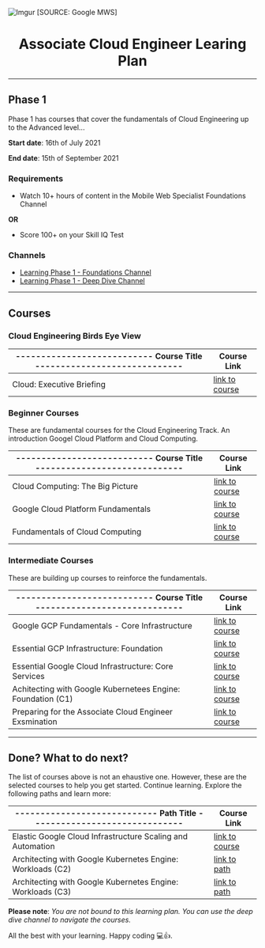 ![Imgur](https://i.imgur.com/4CdZs87.jpg)
[SOURCE: Google MWS]

<h1 align="center">Associate Cloud Engineer Learing Plan</h1>

---

## Phase 1

Phase 1 has courses that cover the fundamentals of Cloud Engineering up to the Advanced level...

**Start date**: 16th of July 2021

**End date**: 15th of September 2021

### **Requirements**
- Watch 10+ hours of content in the Mobile Web Specialist Foundations Channel

**OR**

- Score 100+ on your Skill IQ Test

### **Channels**
- [Learning Phase 1 - Foundations Channel](https://app.pluralsight.com/channels/details/af513717-286c-4c27-ab58-1095473a8760)
- [Learning Phase 1 - Deep Dive Channel](https://app.pluralsight.com/channels/details/b3088443-765d-4da8-aaa0-65eb7d0ed53b)

---

## Courses
  
### Cloud Engineering Birds Eye View
  
| --------------------------- Course Title ----------------------------- | Course Link                                  |
| ---                                                                    | ---                                          |
| Cloud: Executive Briefing       | [link to course](https://app.pluralsight.com/library/courses/cloud-executive-briefing/table-of-contents) |
  
### Beginner Courses

These are fundamental courses for the Cloud Engineering Track. An introduction Googel Cloud Platform and Cloud Computing.

| --------------------------- Course Title ----------------------------- | Course Link                                  |
| ---                                                                    | ---                                          |
| Cloud Computing: The Big Picture                                             | [link to course](https://app.pluralsight.com/library/courses/cloud-computing-big-picture/table-of-contents) |
| Google Cloud Platform Fundamentals                                                      | [link to course](https://app.pluralsight.com/library/courses/google-cloud-platform-fundamentals/table-of-contents) |
| Fundamentals of Cloud Computing                                              | [link to course](https://app.pluralsight.com/library/courses/cloud-computing-fundamentals/table-of-contents) |

### Intermediate Courses

These are building up courses to reinforce the fundamentals.
  
| --------------------------- Course Title ----------------------------- | Course Link                                  |
| ---                                                                    | ---                                          |
| Google GCP Fundamentals - Core Infrastructure                                            | [link to course](https://app.pluralsight.com/library/courses/google-cloud-platform-fundamentals-core-infrastructure/table-of-contents) |
| Essential GCP Infrastructure: Foundation                                          | [link to course](https://app.pluralsight.com/library/courses/essential-google-cloud-infrastructure-foundation-1/table-of-contents) |
| Essential Google Cloud Infrastructure: Core Services                                         | [link to course](https://app.pluralsight.com/library/courses/essential-google-cloud-infrastructure-core-services-3/table-of-contents) |
| Achitecting with Google Kubernetees Engine: Foundation (C1)                                  | [link to course](https://app.pluralsight.com/library/courses/architecting-google-kubernetes-engine-foundations-c1/table-of-contents) |
| Preparing for the Associate Cloud Engineer Exsmination                                             | [link to course](https://app.pluralsight.com/library/courses/preparing-associate-cloud-engineer-examination/table-of-contents)            |

---

## Done? What to do next?

The list of courses above is not an ehaustive one. However, these are the selected courses to help you get started. Continue learning. Explore the following paths and learn more: 

| ---------------------------- Path Title ------------------------------ | Course Link                                  |
| ---                                                                    | ---                                          |
| Elastic Google Cloud Infrastructure Scaling and Automation                              | [link to course](https://app.pluralsight.com/library/courses/elastic-google-cloud-infrastructure-scaling-automation-3/table-of-contents)|
| Architecting with Google Kubernetes Engine: Workloads (C2)                                         | [link to path](https://app.pluralsight.com/library/courses/architecting-google-kubernetes-engine-workloads-c2/table-of-contents) |
| Architecting with Google Kubernetes Engine: Workloads (C3)                                          | [link to path](https://app.pluralsight.com/library/courses/architecting-google-kubernetes-engine-production-c3/table-of-contents) |


**Please note**: *You are not bound to this learning plan. You can use the deep dive channel to navigate the courses.*

All the best with your learning. Happy coding 💻👍.
 
